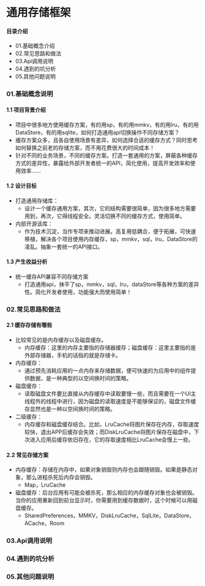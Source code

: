 # 通用存储框架
#### 目录介绍
- 01.基础概念介绍
- 02.常见思路和做法
- 03.Api调用说明
- 04.遇到的坑分析
- 05.其他问题说明



### 01.基础概念说明
#### 1.1 项目背景介绍
- 项目中很多地方使用缓存方案，有的用sp，有的用mmkv，有的用lru，有的用DataStore，有的用sqlite，如何打造通用api切换操作不同存储方案？
- 缓存方案众多，且各自使用场景有差异，如何选择合适的缓存方式？同时思考如何替换之前老的存储方案，而不用花费很大的时间成本！
- 针对不同的业务场景，不同的缓存方案。打造一套通用的方案，屏蔽各种缓存方式的差异性，暴露给外部开发者统一的API，简化使用，提高开发效率和使用效率……


#### 1.2 设计目标
- 打造通用存储库：
    - 设计一个缓存通用方案，其次，它的结构需要很简单，因为很多地方需要用到，再次，它得线程安全。灵活切换不同的缓存方式，使用简单。
- 内部开源该库：
    - 作为技术沉淀，当作专项来推动进展。高复用低耦合，便于拓展，可快速移植，解决各个项目使用内存缓存，sp，mmkv，sql，lru，DataStore的凌乱。抽象一套统一的API接口。


#### 1.3 产生收益分析
- 统一缓存API兼容不同存储方案
    - 打造通用api，抹平了sp，mmkv，sql，lru，dataStore等各种方案的差异性。简化开发者使用，功能强大而使用简单！



### 02.常见思路和做法
#### 2.1 缓存存储有哪些
- 比较常见的是内存缓存以及磁盘缓存。
    - 内存缓存：这里的内存主要指的存储器缓存；磁盘缓存：这里主要指的是外部存储器，手机的话指的就是存储卡。
- 内存缓存：
    - 通过预先消耗应用的一点内存来存储数据，便可快速的为应用中的组件提供数据，是一种典型的以空间换时间的策略。
- 磁盘缓存：
    - 读取磁盘文件要比直接从内存缓存中读取要慢一些，而且需要在一个UI主线程外的线程中进行，因为磁盘的读取速度是不能够保证的，磁盘文件缓存显然也是一种以空间换时间的策略。
- 二级缓存：
    - 内存缓存和磁盘缓存结合。比如，LruCache将图片保存在内存，存取速度较快，退出APP后缓存会失效；而DiskLruCache将图片保存在磁盘中，下次进入应用后缓存依旧存在，它的存取速度相比LruCache会慢上一些。


#### 2.2 常见存储方案
- 内存缓存：存储在内存中，如果对象销毁则内存也会跟随销毁。如果是静态对象，那么进程杀死后内存会销毁。
    - Map，LruCache
- 磁盘缓存：后台应用有可能会被杀死，那么相应的内存缓存对象也会被销毁。当你的应用重新回到前台显示时，你需要用到缓存数据时，这个时候可以用磁盘缓存。
    - SharedPreferences，MMKV，DiskLruCache，SqlLite，DataStore，ACache，Room



### 03.Api调用说明



### 04.遇到的坑分析


### 05.其他问题说明





